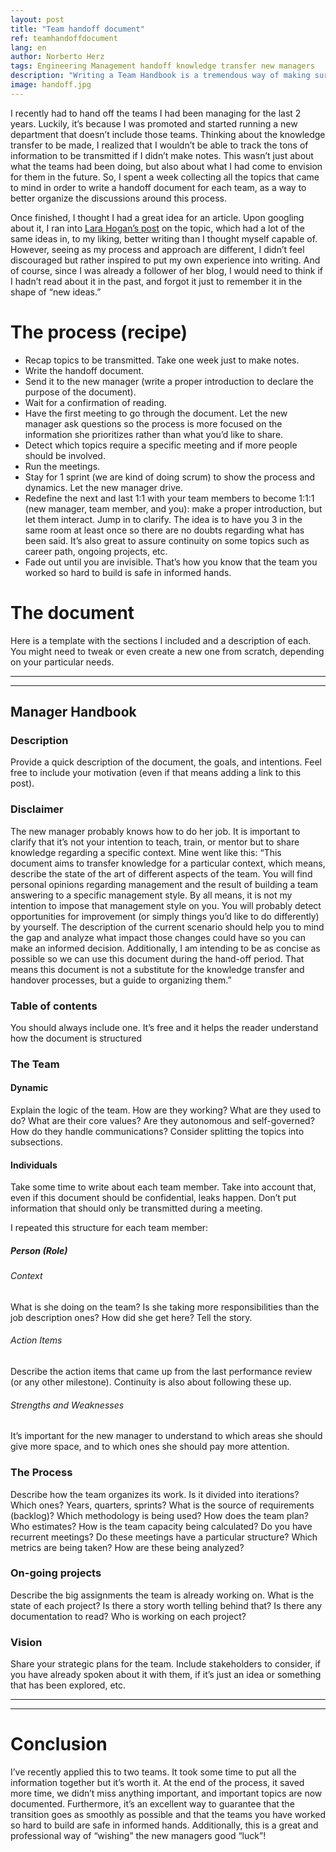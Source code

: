 ```yaml
---
layout: post
title: "Team handoff document"
ref: teamhandoffdocument
lang: en
author: Norberto Herz
tags: Engineering Management handoff knowledge transfer new managers
description: "Writing a Team Handbook is a tremendous way of making sure that your teams are in good and informed hands. And, at the same time, it's probably the best way of saying \"good luck\" to the new managers"
image: handoff.jpg
---
```


I recently had to hand off the teams I had been managing for the last 2 years. Luckily, it’s because I was promoted and started running a new department that doesn’t include those teams. Thinking about the knowledge transfer to be made, I realized that I wouldn’t be able to track the tons of information to be transmitted if I didn’t make notes. This wasn’t just about what the teams had been doing, but also about what I had come to envision for them in the future. So, I spent a week collecting all the topics that came to mind in order to write a handoff document for each team, as a way to better organize the discussions around this process.

<!--MORE-->

Once finished, I thought I had a great idea for an article. Upon googling about it, I ran into [Lara Hogan’s post](https://larahogan.me/blog/manager-handoffs/) on the topic, which had a lot of the same ideas in, to my liking, better writing than I thought myself capable of. However, seeing as my process and approach are different, I didn’t feel discouraged but rather inspired to put my own experience into writing. And of course, since I was already a follower of her blog, I would need to think if I hadn’t read about it in the past, and forgot it just to remember it in the shape of “new ideas.”

# The process (recipe)
- Recap topics to be transmitted. Take one week just to make notes.
- Write the handoff document.
- Send it to the new manager (write a proper introduction to declare the purpose of the document).
- Wait for a confirmation of reading.
- Have the first meeting to go through the document. Let the new manager ask questions so the process is more focused on the information she prioritizes rather than what you’d like to share.
- Detect which topics require a specific meeting and if more people should be involved.
- Run the meetings.
- Stay for 1 sprint (we are kind of doing scrum) to show the process and dynamics. Let the new manager drive.
- Redefine the next and last 1:1 with your team members to become 1:1:1 (new manager, team member, and you): make a proper introduction, but let them interact. Jump in to clarify. The idea is to have you 3 in the same room at least once so there are no doubts regarding what has been said. It’s also great to assure continuity on some topics such as career path, ongoing projects, etc.
- Fade out until you are invisible. That’s how you know that the team you worked so hard to build is safe in informed hands.

# The document
Here is a template with the sections I included and a description of each. You might need to tweak or even create a new one from scratch, depending on your particular needs.

---
---

## Manager Handbook

### Description
Provide a quick description of the document, the goals, and intentions. Feel free to include your motivation (even if that means adding a link to this post).

### Disclaimer
The new manager probably knows how to do her job. It is important to clarify that it’s not your intention to teach, train, or mentor but to share knowledge regarding a specific context. Mine went like this: “This document aims to transfer knowledge for a particular context, which means, describe the state of the art of different aspects of the team. You will find personal opinions regarding management and the result of building a team answering to a specific management style. By all means, it is not my intention to impose that management style on you. You will probably detect opportunities for improvement (or simply things you’d like to do differently) by yourself. The description of the current scenario should help you to mind the gap and analyze what impact those changes could have so you can make an informed decision. Additionally, I am intending to be as concise as possible so we can use this document during the hand-off period. That means this document is not a substitute for the knowledge transfer and handover processes, but a guide to organizing them.”

### Table of contents
You should always include one. It’s free and it helps the reader understand how the document is structured

### The Team
#### Dynamic
Explain the logic of the team. How are they working? What are they used to do? What are their core values? Are they autonomous and self-governed? How do they handle communications? Consider splitting the topics into subsections.

#### Individuals
Take some time to write about each team member. Take into account that, even if this document should be confidential, leaks happen. Don’t put information that should only be transmitted during a meeting.

I repeated this structure for each team member:

##### Person (Role)
###### Context
What is she doing on the team? Is she taking more responsibilities than the job description ones? How did she get here? Tell the story.

###### Action Items
Describe the action items that came up from the last performance review (or any other milestone). Continuity is also about following these up.

###### Strengths and Weaknesses
It’s important for the new manager to understand to which areas she should give more space, and to which ones she should pay more attention.

### The Process
Describe how the team organizes its work. Is it divided into iterations? Which ones? Years, quarters, sprints? What is the source of requirements (backlog)? Which methodology is being used? How does the team plan? Who estimates? How is the team capacity being calculated? Do you have recurrent meetings? Do these meetings have a particular structure? Which metrics are being taken? How are these being analyzed?

### On-going projects
Describe the big assignments the team is already working on. What is the state of each project? Is there a story worth telling behind that? Is there any documentation to read? Who is working on each project?

### Vision
Share your strategic plans for the team. Include stakeholders to consider, if you have already spoken about it with them, if it’s just an idea or something that has been explored, etc.

___
___

# Conclusion
I’ve recently applied this to two teams. It took some time to put all the information together but it’s worth it. At the end of the process, it saved more time, we didn’t miss anything important, and important topics are now documented. Furthermore, it’s an excellent way to guarantee that the transition goes as smoothly as possible and that the teams you have worked so hard to build are safe in informed hands. Additionally, this is a great and professional way of “wishing” the new managers good “luck”!
